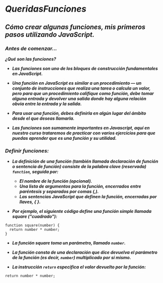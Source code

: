 # **_QueridasFunciones_**

## **_Cómo crear algunas funciones, mis primeros pasos utilizando JavaScript._**

### **_Antes de comenzar..._**

**_¿Qué son las funciones?_**

- **_Las funciones son uno de los bloques de construcción fundamentales en JavaScript._**
  
- **_Una función en JavaScript es similar a un procedimiento — un conjunto de instrucciones que realiza una tarea o calcula un valor, pero para que un procedimiento califique como función, debe tomar alguna entrada y devolver una salida donde hay alguna relación obvia entre la entrada y la salida._**
  
- **_Para usar una función, debes definirla en algún lugar del ámbito desde el que deseas llamarla._**

- **_Las funciones son sumamente importantes en Javascript, aquí en nuestro curso trataremos de practicar con varios ejercicios para que puedas aprender que es una función y su utilidad._**

### **_Definir funciones:_**

- **_La definición de una función (también llamada declaración de función o sentencia de función) consiste de la palabra clave (reservada)  ```function```, seguida por:_**

  - **_El nombre de la función (opcional)._**
  - **_Una lista de argumentos para la función, encerrados entre paréntesis y separados por comas (,)._**
  - **_Las sentencias JavaScript que definen la función, encerradas por llaves, { }._**

- **_Por ejemplo, el siguiente código define una función simple llamada square ("cuadrado"):_**
```
function square(number) {
  return number * number;
}
```
- **_La función square toma un parámetro, llamado ```number```._**
  
- **_La función consta de una declaración que dice devuelva el parámetro de la función (es decir, ```number```) multiplicado por sí mismo._**
  
- **_La instrucción ```return``` especifica el valor devuelto por la función:_**
```
return number * number;
```
